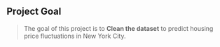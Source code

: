 ## Project Goal
> The goal of this project is to **Clean the dataset** to predict housing price fluctuations in New York City.    
  
  
   
  
 
 
